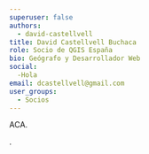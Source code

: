 ```yaml
---
superuser: false
authors:
  - david-castellvell
title: David Castellvell Buchaca
role: Socio de QGIS España
bio: Geógrafo y Desarrollador Web
social:
  -Hola
email: dcastellvell@gmail.com
user_groups:
  - Socios
---
```


ACA.

.
